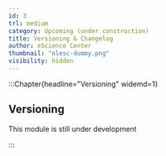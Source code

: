 ```yaml
---
id: 3
trl: medium
category: Upcoming (under construction)
title: Versioning & Changelog
author: eScience Center
thumbnail: "nlesc-dummy.png"
visibility: hidden
---
```


:::Chapter{headline="Versioning" widemd=1}
## Versioning

This module is still under development

:::